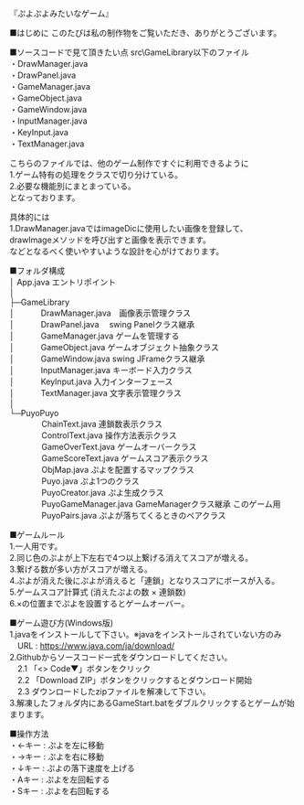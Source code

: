 
『ぷよぷよみたいなゲーム』

■はじめに
このたびは私の制作物をご覧いただき、ありがとうございます。


■ソースコードで見て頂きたい点
src\GameLibrary以下のファイル  
・DrawManager.java  
・DrawPanel.java  
・GameManager.java  
・GameObject.java  
・GameWindow.java  
・InputManager.java  
・KeyInput.java  
・TextManager.java  

こちらのファイルでは、他のゲーム制作ですぐに利用できるように  
1.ゲーム特有の処理をクラスで切り分けている。  
2.必要な機能別にまとまっている。  
となっております。  

具体的には  
1.DrawManager.javaではimageDicに使用したい画像を登録して、  
drawImageメソッドを呼び出すと画像を表示できます。  
などとなるべく使いやすいような設計を心がけております。  

■フォルダ構成  
│  App.java エントリポイント  
│  
├─GameLibrary  
│ 　　　DrawManager.java　画像表示管理クラス  
│ 　　　DrawPanel.java　  swing Panelクラス継承  
│ 　　　GameManager.java  ゲームを管理する  
│ 　　　GameObject.java   ゲームオブジェクト抽象クラス  
│ 　　　GameWindow.java   swing JFrameクラス継承  
│ 　　　InputManager.java キーボード入力クラス  
│ 　　　KeyInput.java     入力インターフェース  
│　　　 TextManager.java  文字表示管理クラス  
│  
└─PuyoPuyo  
　　　　ChainText.java       連鎖数表示クラス  
　　　　ControlText.java     操作方法表示クラス  
　　　　GameOverText.java    ゲームオーバークラス  
　　　　GameScoreText.java   ゲームスコア表示クラス  
　　　　ObjMap.java          ぷよを配置するマップクラス  
　　　　Puyo.java            ぷよ1つのクラス  
　　　　PuyoCreator.java     ぷよ生成クラス  
　　　　PuyoGameManager.java GameManagerクラス継承 このゲーム用  
　　　　PuyoPairs.java       ぷよが落ちてくるときのペアクラス  


■ゲームルール  
1.一人用です。  
2.同じ色のぷよが上下左右で4つ以上繋げる消えてスコアが増える。  
3.繋げる数が多い方がスコアが増える。  
4.ぷよが消えた後にぷよが消えると「連鎖」となりスコアにボースが入る。  
5.ゲームスコア計算式 (消えたぷよの数 × 連鎖数)  
6.×の位置までぷよを設置するとゲームオーバー。  

■ゲーム遊び方(Windows版)  
1.javaをインストールして下さい。※javaをインストールされていない方のみ  
　URL : https://www.java.com/ja/download/  
2.Githubからソースコード一式をダウンロードしてください。  
　2.1 「<> Code▼」ボタンをクリック  
　2.2 「Download ZIP」ボタンをクリックするとダウンロード開始  
　2.3 ダウンロードしたzipファイルを解凍して下さい。  
3.解凍したフォルダ内にあるGameStart.batをダブルクリックするとゲームが始まります。  

■操作方法  
・←キー : ぷよを左に移動  
・→キー : ぷよを右に移動  
・↓キー : ぷよの落下速度を上げる  
・Aキー : ぷよを左回転する  
・Sキー : ぷよを右回転する  
